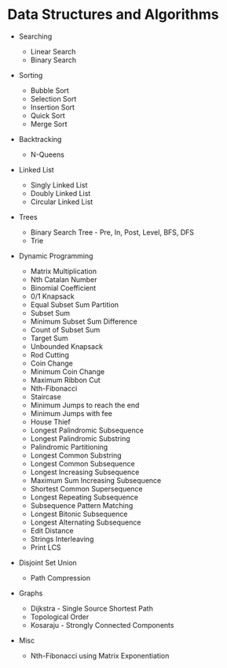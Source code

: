 # Data Structures and Algorithms

* Searching
	* Linear Search
	* Binary Search

* Sorting
	* Bubble Sort
	* Selection Sort
	* Insertion Sort
	* Quick Sort
	* Merge Sort

* Backtracking
	* N-Queens

* Linked List
	* Singly Linked List
	* Doubly Linked List
	* Circular Linked List

* Trees
	* Binary Search Tree - Pre, In, Post, Level, BFS, DFS
	* Trie

* Dynamic Programming
	* Matrix Multiplication
	* Nth Catalan Number
	* Binomial Coefficient
	* 0/1 Knapsack
	* Equal Subset Sum Partition
	* Subset Sum
	* Minimum Subset Sum Difference
	* Count of Subset Sum
	* Target Sum
	* Unbounded Knapsack
	* Rod Cutting
	* Coin Change
	* Minimum Coin Change
	* Maximum Ribbon Cut
	* Nth-Fibonacci
	* Staircase
	* Minimum Jumps to reach the end
	* Minimum Jumps with fee
	* House Thief
	* Longest Palindromic Subsequence
	* Longest Palindromic Substring
	* Palindromic Partitioning
	* Longest Common Substring
	* Longest Common Subsequence
	* Longest Increasing Subsequence
	* Maximum Sum Increasing Subsequence
	* Shortest Common Supersequence
	* Longest Repeating Subsequence
	* Subsequence Pattern Matching
	* Longest Bitonic Subsequence
	* Longest Alternating Subsequence
	* Edit Distance
	* Strings Interleaving
	* Print LCS

* Disjoint Set Union
	* Path Compression

* Graphs
	* Dijkstra - Single Source Shortest Path
	* Topological Order
	* Kosaraju - Strongly Connected Components

* Misc
	* Nth-Fibonacci using Matrix Exponentiation
